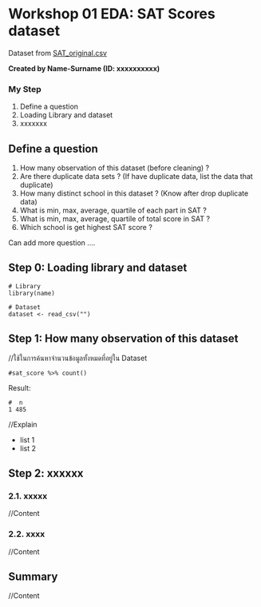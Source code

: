 # Workshop 01 EDA: SAT Scores dataset

Dataset from [SAT_original.csv](https://raw.githubusercontent.com/safesit23/INT214-Statistics/main/datasets/SAT_original.csv)

**Created by Name-Surname (ID: xxxxxxxxxx)**

### My Step
1. Define a question
2. Loading Library and dataset
3. xxxxxxx

## Define a question

1. How many observation of this dataset (before cleaning) ?
2. Are there duplicate data sets ? (If have duplicate data, list the data that duplicate)
3. How many distinct school in this dataset ? (Know after drop duplicate data)
4. What is min, max, average, quartile of each part in SAT ?
5. What is min, max, average, quartile of total score in SAT ?
6. Which school is get highest SAT score ?

Can add more question ....

## Step 0: Loading library and dataset

```
# Library
library(name)

# Dataset
dataset <- read_csv("")
```

## Step 1: How many observation of this dataset

//ใช้ในการค้นหาจำนวนข้อมูลทั้งหมดที่อยู่ใน Dataset

```
#sat_score %>% count()
```

Result:

```
#  n
1 485
```

//Explain

- list 1
- list 2

## Step 2: xxxxxx

### 2.1. xxxxx
//Content

### 2.2. xxxx
//Content

## Summary
//Content
